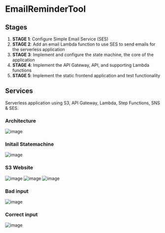# EmailReminderTool

## Stages

1. **STAGE 1**: Configure Simple Email Service (SES)
2. **STAGE 2**: Add an email Lambda function to use SES to send emails for the serverless application
3. **STAGE 3**: Implement and configure the state machine, the core of the application
4. **STAGE 4**: Implement the API Gateway, API, and supporting Lambda functions
5. **STAGE 5**: Implement the static frontend application and test functionality

## Services

Serverless application using S3, API Gateway, Lambda, Step Functions, SNS & SES.


### Architecture 
 ![image](https://github.com/Yvangelion/EmailReminderTool/assets/109707734/6ad97d66-3ba0-44a0-977c-88ed8bfa53c3)

### Initail Statemachine 
![image](https://github.com/Yvangelion/EmailReminderTool/assets/109707734/bf44452d-5f3c-48e7-8a73-773e6efae50b)

### S3 Website 
![image](https://github.com/Yvangelion/EmailReminderTool/assets/109707734/5946bdf9-fccf-4245-9e76-8659c7ddfb36)
![image](https://github.com/Yvangelion/EmailReminderTool/assets/109707734/77ce9da3-393c-4f87-970e-33f8f790baaf)
![image](https://github.com/Yvangelion/EmailReminderTool/assets/109707734/a02751ff-43ec-4637-8b44-a0c61c019abf)

### Bad input
![image](https://github.com/Yvangelion/EmailReminderTool/assets/109707734/f18fa4c5-4b89-4f28-8255-3bc4f111add2)

### Correct input
![image](https://github.com/Yvangelion/EmailReminderTool/assets/109707734/7bc9c04a-3ef8-4d6a-9ad5-37ce223a7a6c)

